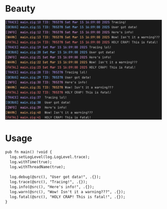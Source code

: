 # Beauty

![logs screenshot](resources/screenshot.png)

# Usage
```zig
pub fn main() !void {
  log.setLogLevel(log.LogLevel.trace);
  log.withTime(true);
  log.withThreadName(true);

  log.debug(@src(), "User got data!", .{});
  log.trace(@src(), "Tracing!", .{});
  log.info(@src(), "Here's info!", .{});
  log.warn(@src(), "Wow! Isn't it a warning???", .{});
  log.fatal(@src(), "HOLY CRAP! This is fatal!", .{});
}
```
